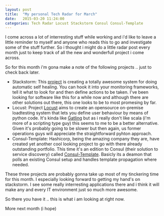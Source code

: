 ```yaml
---
layout: post
title:  "My personal Tech Radar for March"
date:   2015-03-20 11:24:00
categories: Tech Radar Locust Stackstorm Consul Consul-Template
---
```

I come across a lot of interresting stuff while working and i'd like to leave a little reminder to myself and anyone who reads this to go and investigate some of the stuff further.
So i thought i might do a little radar post every month just to keep track of all the new and wonderfull project i come across. 

So for this month i'm gona make a note of the following projects .. just to check back later. 

- Stackstorm: This [project](http://stackstorm.com/) is creating a totally awesome system for doing automatic self healing. You can hook it into your monitoring frameworks, tell it what to look for and then define actions to be taken. I've been looking for software like this for a while now and although there are other solutions out there, this one looks to be to most promesing by far. 
- Locust: Project [Locust](http://locust.io/) aims to create an opensource on-premise loadtesting system that lets you define user behaviour by means of python code. It's kinda like [Gatling](http://gatling.io) but as i really don't like scala (i'm more of a scripting type guy) this seems to me to be a better alternative. Given it's probably going to be slower but then again, us former operations guys will appreciate the straightforward pyhton approach.
- Consul-Template: Hashicorp, being the amazing company they are, have created yet another cool looking project to go with there already outstanding portfolio. This time it's an edition to Consul (their solution to service discovery) called [Consul-Template](https://github.com/hashicorp/consul-template). Basicly its a deamon that polls an existing Consul setup and handles template propagation where needed. 

These three projects are probably gonna take up most of my tinckering time for this month. I especially looking forward to getting my hand's on stackstorm. I see some really interresting applications there and i think it will make any and every IT environment just so much more awesome. 

So there you have it .. this is what i am looking at right now.

More next month (i hope)


